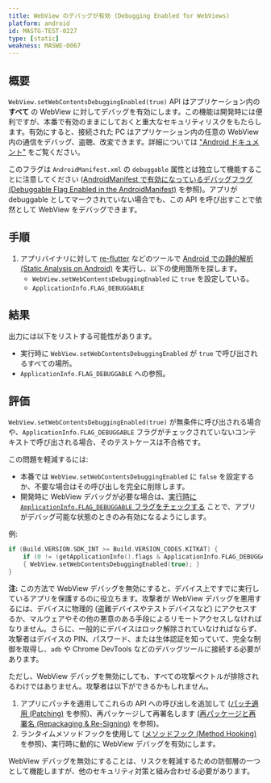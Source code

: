 ```yaml
---
title: WebView のデバッグが有効 (Debugging Enabled for WebViews)
platform: android
id: MASTG-TEST-0227
type: [static]
weakness: MASWE-0067
---
```


## 概要

`WebView.setWebContentsDebuggingEnabled(true)` API はアプリケーション内の **すべて** の WebView に対してデバッグを有効にします。この機能は開発時には便利ですが、本番で有効のままにしておくと重大なセキュリティリスクをもたらします。有効にすると、接続された PC はアプリケーション内の任意の WebView 内の通信をデバッグ、盗聴、改変できます。詳細については ["Android ドキュメント"](https://developer.chrome.com/docs/devtools/remote-debugging/webviews/#configure_webviews_for_debugging) をご覧ください。

このフラグは `AndroidManifest.xml` の `debuggable` 属性とは独立して機能することに注意してください ([AndroidManifest で有効になっているデバッグフラグ (Debuggable Flag Enabled in the AndroidManifest)](MASTG-TEST-0226.md) を参照)。アプリが debuggable としてマークされていない場合でも、この API を呼び出すことで依然として WebView をデバッグできます。

## 手順

1. アプリバイナリに対して [re-flutter](../../../tools/generic/MASTG-TOOL-0100.md) などのツールで [Android での静的解析 (Static Analysis on Android)](techniques/android/MASTG-TECH-0014.md) を実行し、以下の使用箇所を探します。
    - `WebView.setWebContentsDebuggingEnabled` に `true` を設定している。
    - `ApplicationInfo.FLAG_DEBUGGABLE`

## 結果

出力には以下をリストする可能性があります。

- 実行時に `WebView.setWebContentsDebuggingEnabled` が `true` で呼び出されるすべての場所。
- `ApplicationInfo.FLAG_DEBUGGABLE` への参照。

## 評価

`WebView.setWebContentsDebuggingEnabled(true)` が無条件に呼び出される場合や、`ApplicationInfo.FLAG_DEBUGGABLE` フラグがチェックされていないコンテキストで呼び出される場合、そのテストケースは不合格です。

この問題を軽減するには:

- 本番では `WebView.setWebContentsDebuggingEnabled` に `false` を設定するか、不要な場合はその呼び出しを完全に削除します。
- 開発時に WebView デバッグが必要な場合は、[実行時に `ApplicationInfo.FLAG_DEBUGGABLE` フラグをチェックする](https://developer.chrome.com/docs/devtools/remote-debugging/webviews/#configure_webviews_for_debugging) ことで、アプリがデバッグ可能な状態のときのみ有効になるようにします。

例:

```kotlin
if (Build.VERSION.SDK_INT >= Build.VERSION_CODES.KITKAT) {
    if (0 != (getApplicationInfo().flags & ApplicationInfo.FLAG_DEBUGGABLE))
    { WebView.setWebContentsDebuggingEnabled(true); }
}
```

**注:** この方法で WebView デバッグを無効にすると、デバイス上ですでに実行しているアプリを保護するのに役立ちます。攻撃者が WebView デバッグを悪用するには、デバイスに物理的 (盗難デバイスやテストデバイスなど) にアクセスするか、マルウェアやその他の悪意のある手段によるリモートアクセスしなければなりません。さらに、一般的にデバイスはロック解除されていなければならず、攻撃者はデバイスの PIN、パスワード、または生体認証を知っていて、完全な制御を取得し、`adb` や Chrome DevTools などのデバッグツールに接続する必要があります。

ただし、WebView デバッグを無効にしても、すべての攻撃ベクトルが排除されるわけではありません。攻撃者は以下ができるかもしれません。

1. アプリにパッチを適用してこれらの API への呼び出しを追加して ([パッチ適用 (Patching)](../../../techniques/android/MASTG-TECH-0038.md) を参照)、再パッケージして再署名します ([再パッケージと再署名 (Repackaging & Re-Signing)](techniques/android/MASTG-TECH-0039.md) を参照)。
2. ランタイムメソッドフックを使用して ([メソッドフック (Method Hooking)](techniques/android/MASTG-TECH-0043.md) を参照)、実行時に動的に WebView デバッグを有効にします。

WebView デバッグを無効にすることは、リスクを軽減するための防御層の一つとして機能しますが、他のセキュリティ対策と組み合わせる必要があります。
